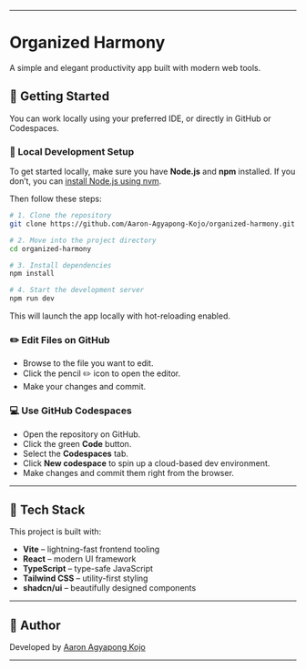 
---

# Organized Harmony

A simple and elegant productivity app built with modern web tools.

## 🚀 Getting Started

You can work locally using your preferred IDE, or directly in GitHub or Codespaces.

### 🔧 Local Development Setup

To get started locally, make sure you have **Node.js** and **npm** installed. If you don’t, you can [install Node.js using nvm](https://github.com/nvm-sh/nvm#installing-and-updating).

Then follow these steps:

```bash
# 1. Clone the repository
git clone https://github.com/Aaron-Agyapong-Kojo/organized-harmony.git

# 2. Move into the project directory
cd organized-harmony

# 3. Install dependencies
npm install

# 4. Start the development server
npm run dev
```

This will launch the app locally with hot-reloading enabled.

### ✏️ Edit Files on GitHub

* Browse to the file you want to edit.
* Click the pencil ✏️ icon to open the editor.
* Make your changes and commit.

### 💻 Use GitHub Codespaces

* Open the repository on GitHub.
* Click the green **Code** button.
* Select the **Codespaces** tab.
* Click **New codespace** to spin up a cloud-based dev environment.
* Make changes and commit them right from the browser.

---

## 🧰 Tech Stack

This project is built with:

* **Vite** – lightning-fast frontend tooling
* **React** – modern UI framework
* **TypeScript** – type-safe JavaScript
* **Tailwind CSS** – utility-first styling
* **shadcn/ui** – beautifully designed components

---

## 👤 Author

Developed by [Aaron Agyapong Kojo](https://github.com/Aaron-Agyapong-Kojo)

---


